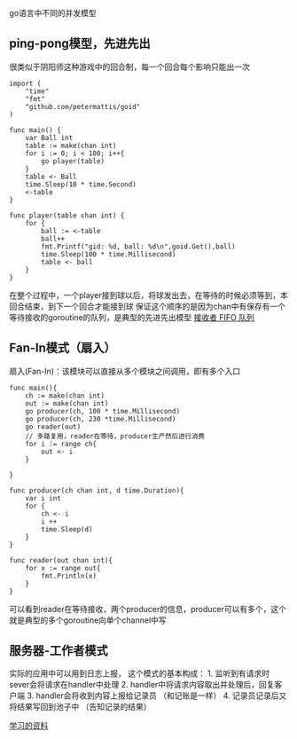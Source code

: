 go语言中不同的并发模型

## ping-pong模型，先进先出
很类似于阴阳师这种游戏中的回合制，每一个回合每个影响只能出一次
```
import (
	"time"
	"fmt"
	"github.com/petermattis/goid"
)

func main() {
	var Ball int
	table := make(chan int)
	for i := 0; i < 100; i++{
		go player(table)
	}
	table <- Ball
	time.Sleep(10 * time.Second)
	<-table
}

func player(table chan int) {
	for {
		ball := <-table
		ball++
		fmt.Printf("gid: %d, ball: %d\n",goid.Get(),ball)
		time.Sleep(100 * time.Millisecond)
		table <- ball
	}
}
```
在整个过程中，一个player接到球以后，将球发出去，在等待的时候必须等到，本回合结束，到下一个回合才能接到球
保证这个顺序的是因为chan中有保存有一个等待接收的goroutine的队列，是典型的先进先出模型
[ 接收者 FIFO 队列](https://github.com/golang/go/blob/master/src/runtime/chan.go#L34)

## Fan-In模式（扇入）
扇入(Fan-In)：该模块可以直接从多个模块之间调用，即有多个入口
```
func main(){
	ch := make(chan int)
	out := make(chan int)
	go producer(ch, 100 * time.Millisecond)
	go producer(ch, 230 *time.Millisecond)
	go reader(out)
	// 多路复用，reader在等待，producer生产然后进行消费
	for i := range ch{
		out <- i
	}

}

func producer(ch chan int, d time.Duration){
	var i int
	for {
		ch <- i
		i ++
		time.Sleep(d)
	}
}

func reader(out chan int){
	for x := range out{
		fmt.Println(x)
	}
}

```
可以看到reader在等待接收，两个producer的信息，producer可以有多个，这个就是典型的多个goroutine向单个channel中写


## 服务器-工作者模式

实际的应用中可以用到日志上报，
这个模式的基本构成：
	1. 监听到有请求时sever会将请求在handler中处理
	2. handler中将请求内容取出并处理后，回复客户端
	3. handler会将收到内容上报给记录员 （和记账是一样）
	4. 记录员记录后又将结果写回到池子中 （告知记录的结果）





[学习的资料](https://learnku.com/go/t/39490)